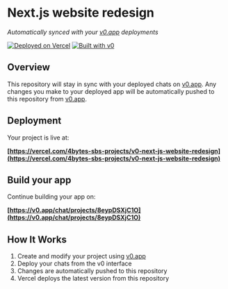 # Next.js website redesign

*Automatically synced with your [v0.app](https://v0.app) deployments*

[![Deployed on Vercel](https://img.shields.io/badge/Deployed%20on-Vercel-black?style=for-the-badge&logo=vercel)](https://vercel.com/4bytes-sbs-projects/v0-next-js-website-redesign)
[![Built with v0](https://img.shields.io/badge/Built%20with-v0.app-black?style=for-the-badge)](https://v0.app/chat/projects/8eypDSXjC1O)

## Overview

This repository will stay in sync with your deployed chats on [v0.app](https://v0.app).
Any changes you make to your deployed app will be automatically pushed to this repository from [v0.app](https://v0.app).

## Deployment

Your project is live at:

**[https://vercel.com/4bytes-sbs-projects/v0-next-js-website-redesign](https://vercel.com/4bytes-sbs-projects/v0-next-js-website-redesign)**

## Build your app

Continue building your app on:

**[https://v0.app/chat/projects/8eypDSXjC1O](https://v0.app/chat/projects/8eypDSXjC1O)**

## How It Works

1. Create and modify your project using [v0.app](https://v0.app)
2. Deploy your chats from the v0 interface
3. Changes are automatically pushed to this repository
4. Vercel deploys the latest version from this repository
